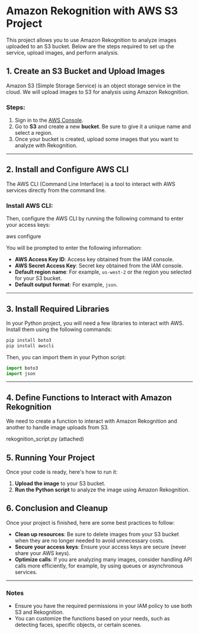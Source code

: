 # Amazon Rekognition with AWS S3 Project

This project allows you to use Amazon Rekognition to analyze images uploaded to an S3 bucket. Below are the steps required to set up the service, upload images, and perform analysis.

## 1. Create an S3 Bucket and Upload Images

Amazon S3 (Simple Storage Service) is an object storage service in the cloud. We will upload images to S3 for analysis using Amazon Rekognition.

### Steps:

1. Sign in to the [AWS Console](https://aws.amazon.com/console/).
2. Go to **S3** and create a new **bucket**. Be sure to give it a unique name and select a region.
3. Once your bucket is created, upload some images that you want to analyze with Rekognition.

---

## 2. Install and Configure AWS CLI

The AWS CLI (Command Line Interface) is a tool to interact with AWS services directly from the command line.

### Install AWS CLI:

Then, configure the AWS CLI by running the following command to enter your access keys:

aws configure

You will be prompted to enter the following information:

- **AWS Access Key ID**: Access key obtained from the IAM console.
- **AWS Secret Access Key**: Secret key obtained from the IAM console.
- **Default region name**: For example, `us-west-2` or the region you selected for your S3 bucket.
- **Default output format**: For example, `json`.

---

## 3. Install Required Libraries

In your Python project, you will need a few libraries to interact with AWS. Install them using the following commands:

```bash
pip install boto3
pip install awscli
```

Then, you can import them in your Python script:

```python
import boto3
import json
```

---

## 4. Define Functions to Interact with Amazon Rekognition

We need to create a function to interact with Amazon Rekognition and another to handle image uploads from S3.

rekognition_script.py (attached)

## 5. Running Your Project

Once your code is ready, here's how to run it:

1. **Upload the image** to your S3 bucket.
2. **Run the Python script** to analyze the image using Amazon Rekognition.

## 6. Conclusion and Cleanup

Once your project is finished, here are some best practices to follow:

- **Clean up resources**: Be sure to delete images from your S3 bucket when they are no longer needed to avoid unnecessary costs.
- **Secure your access keys**: Ensure your access keys are secure (never share your AWS keys).
- **Optimize calls**: If you are analyzing many images, consider handling API calls more efficiently, for example, by using queues or asynchronous services.

---

### Notes

- Ensure you have the required permissions in your IAM policy to use both S3 and Rekognition.
- You can customize the functions based on your needs, such as detecting faces, specific objects, or certain scenes.
